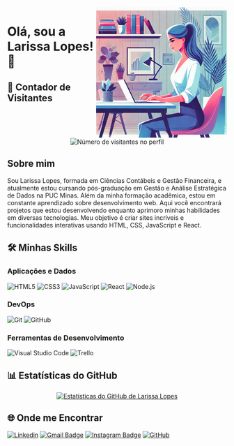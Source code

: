<img src="https://raw.githubusercontent.com/Larisloppes/Larisloppes/main/imagem.jpeg" alt="ilustração de um computador" min-width="300px" max-width="300px" width="300px" align="right" />

# Olá, sou a Larissa Lopes! 👋

## 📍 Contador de Visitantes
<p align="center">
  <img src="https://profile-counter.glitch.me/Larislopes/count.svg" alt="Número de visitantes no perfil" />
</p>

## Sobre mim

Sou Larissa Lopes, formada em Ciências Contábeis e Gestão Financeira, e atualmente estou cursando pós-graduação em Gestão e Análise Estratégica de Dados na PUC Minas. Além da minha formação acadêmica, estou em constante aprendizado sobre desenvolvimento web. Aqui você encontrará projetos que estou desenvolvendo enquanto aprimoro minhas habilidades em diversas tecnologias. Meu objetivo é criar sites incríveis e funcionalidades interativas usando HTML, CSS, JavaScript e React.

## 🛠️ Minhas Skills

### Aplicações e Dados
![HTML5](https://img.shields.io/badge/-HTML5-333333?style=flat&logo=HTML5)
![CSS3](https://img.shields.io/badge/-CSS3-333333?style=flat&logo=CSS3&logoColor=1572B6)
![JavaScript](https://img.shields.io/badge/-JavaScript-333333?style=flat&logo=javascript)
![React](https://img.shields.io/badge/-React-333333?style=flat&logo=react)
![Node.js](https://img.shields.io/badge/-Node.js-333333?style=flat&logo=node.js)

### DevOps
![Git](https://img.shields.io/badge/-Git-333333?style=flat&logo=git)
![GitHub](https://img.shields.io/badge/-GitHub-333333?style=flat&logo=github)

### Ferramentas de Desenvolvimento
![Visual Studio Code](https://img.shields.io/badge/-Visual%20Studio%20Code-333333?style=flat&logo=visual-studio-code&logoColor=007ACC)
![Trello](https://img.shields.io/badge/-Trello-333333?style=flat&logo=trello&logoColor=007ACC)

## 📊 Estatísticas do GitHub

<p align="center">
  <a href="https://github.com/larisloppes" title="Perfil de Larissa Lopes">
    <img height="180em" src="https://github-readme-stats.vercel.app/api?username=larisloppes&theme=dracula&show_icons=true" alt="Estatísticas do GitHub de Larissa Lopes" />
  </a>
</p>

## 🌐 Onde me Encontrar

[![Linkedin](https://img.shields.io/badge/-larissa--lopes--30a23714b-blue?style=flat-square&logo=Linkedin&logoColor=white&link=https://www.linkedin.com/in/larissa-lopes-30a23714b/)](https://www.linkedin.com/in/larissa-lopes-30a23714b/)
[![Gmail Badge](https://img.shields.io/badge/-larissasloppes@gmail.com-006bed?style=flat-square&logo=Gmail&logoColor=white&link=mailto:larissasloppes@gmail.com)](mailto:larissasloppes@gmail.com)
[![Instagram Badge](https://img.shields.io/badge/-@larisloppes-E4405F?style=flat-square&logo=instagram&logoColor=white&link=https://www.instagram.com/larisloppes/)](https://www.instagram.com/larisloppes/)
[![GitHub](https://img.shields.io/github/followers/larisloppes?label=follow&style=social)](https://github.com/larisloppes)
